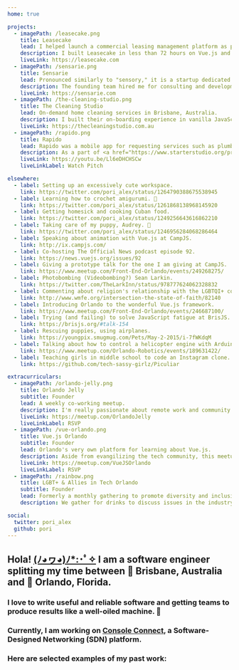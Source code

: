 ```yaml
---
home: true

projects:
  - imagePath: /leasecake.png
    title: Leasecake
    lead: I helped launch a commercial leasing management platform as part of Techstars Global Startup Weekend 2017. <a href="https://www.techstars.com/content/accelerators/techstars-global-startup-weekend-announcing-winner-global-showcase/">We won the whole planet!</a>
    description: I built Leasecake in less than 72 hours on Vue.js and Laravel. The product you see now is the same one from that fateful weekend! It has since grown under my direction as a tech lead where I was responsible for specing requirements, recruiting and managing team members on our agile methodology, and setting up infrastructure on GCP.
    liveLink: https://leasecake.com
  - imagePath: /sensarie.png
    title: Sensarie
    lead: Pronounced similarly to "sensory," it is a startup dedicated to helping you find the perfect neighborhood in Orlando, Florida.
    description: The founding team hired me for consulting and development. I ported their existing Node.js codebase to GitHub, setup an architecture based on smaller, proprietary npm packages, and proceeded with implementing major features such on-boarding from hi-fi mockups.
    liveLink: https://sensarie.com
  - imagePath: /the-cleaning-studio.png
    title: The Cleaning Studio
    lead: On-demand home cleaning services in Brisbane, Australia.
    description: I built their on-boarding experience in vanilla JavaScript and CSS, powered by a serverless backend hosted on AWS' Lambda and exposed via API Gateway. Additionally, I build their internal email notification infrastructure on SES.
    liveLink: https://thecleaningstudio.com.au
  - imagePath: /rapido.png
    title: Rapido
    lead: Rapido was a mobile app for requesting services such as plumbing, electric, and HVAC.
    description: As a part of <a href="https://www.starterstudio.org/programs/accelerators/">Starter Studio Accelerator 1.0</a>, I spent my time conducting user interviews, designing, building, and marketing. I had the pleasure of being featured on <a href="https://www.bizjournals.com/orlando/news/2015/07/29/plumbers-electricians-etc-may-get-more-customers.html" target="_blank">a few</a> <a href="http://www.orlandosentinel.com/business/technology/tech_check/os-rapido-launches-mobile-application-20150730-post.html" target="_blank">different</a> <a href="http://www.mynews13.com/fl/orlando/news/2015/8/3/rapido_app_orlando.html" target="_target">news outlets</a>. The iOS was an early adopter of the Swift programming language. The apis where powered by Express.js and PostgreSQL.
    liveLink: https://youtu.be/Ll6eDHCHSCw
    liveLinkLabel: Watch Pitch

elsewhere:
  - label: Setting up an excessively cute workspace.
    link: https://twitter.com/pori_alex/status/1264790388675538945
  - label: Learning how to crochet amigurumi. 🧶
    link: https://twitter.com/pori_alex/status/1261868138968145920
  - label: Getting homesick and cooking Cuban food.
    link: https://twitter.com/pori_alex/status/1249256643616862210
  - label: Taking care of my puppy, Audrey. 🥰
    link: https://twitter.com/pori_alex/status/1246956284068286464
  - label: Speaking about animation with Vue.js at CampJS.
    link: http://ix.campjs.com/
  - label: Co-hosting The Official News podcast episode 92.
    link: https://news.vuejs.org/issues/92
  - label: Giving a prototype talk for the one I am giving at CampJS.
    link: https://www.meetup.com/Front-End-Orlando/events/249268275/
  - label: Photobombing (Videobombing?) Sean Larkin.
    link: https://twitter.com/TheLarkInn/status/978777624062328832
  - label: Commenting about religion's relationship with the LGBTQI+ community on a public radio show.
    link: http://www.wmfe.org/intersection-the-state-of-faith/82140
  - label: Introducing Orlando to the wonderful Vue.js framework.
    link: https://www.meetup.com/Front-End-Orlando/events/246687100/
  - label: Trying (and failing) to solve JavaScript fatigue at BrisJS.
    link: https://brisjs.org/#talk-154
  - label: Rescuing puppies, using airplanes.
    link: https://youngpix.smugmug.com/Pets/May-2-2015/i-7fWKdqM
  - label: Talking about how to control a helicopter engine with Arduino and Android.
    link: https://www.meetup.com/Orlando-Robotics/events/189631422/
  - label: Teaching girls in middle school to code an Instagram clone.
    link: https://github.com/tech-sassy-girlz/Piculiar

extracurriculars:
  - imagePath: /orlando-jelly.png
    title: Orlando Jelly
    subtitle: Founder
    lead: A weekly co-working meetup.
    description: I'm really passionate about remote work and community. Orlando Jelly was founded to bring professionals together at their own leisure. It's more about a human connection than it is work, as life should be.
    liveLink: https://meetup.com/OrlandoJelly
    liveLinkLabel: RSVP
  - imagePath: /vue-orlando.png
    title: Vue.js Orlando
    subtitle: Founder
    lead: Orlando's very own platform for learning about Vue.js.
    description: Aside from evangilizing the tech community, this meetup is dedicated to promoting diversity. We're so passionate about it, we made the logo a rainbow!
    liveLink: https://meetup.com/VueJSOrlando
    liveLinkLabel: RSVP
  - imagePath: /rainbow.png
    title: LGBT+ & Allies in Tech Orlando
    subtitle: Founder
    lead: Formerly a monthly gathering to promote diversity and inclusion.
    description: We gather for drinks to discuss issues in the industry and meet like-minded people.

social:
  twitter: pori_alex
  github: pori
---
```


## Hola! [(ﾉ◕ヮ◕)ﾉ*:･ﾟ✧](#) I am a software engineer splitting my time between 🐨 Brisbane, Australia and 🍊 Orlando, Florida.

### I love to write useful and reliable software and getting teams to produce results like a well-oiled machine. 🚂

### Currently, I am working on [Console Connect](https://www.consoleconnect.com/), a Software-Designed Networking (SDN) platform.

### Here are selected examples of my past work:

